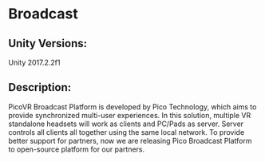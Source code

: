 # Broadcast
## Unity Versions:

Unity 2017.2.2f1

## Description:

PicoVR Broadcast Platform is developed by Pico Technology, which aims to provide synchronized multi-user experiences. In this solution, multiple VR standalone headsets will work as clients and PC/Pads as server. Server controls all clients all together using the same local network.
To provide better support for partners, now we are releasing Pico Broadcast Platform to open-source platform for our partners.


